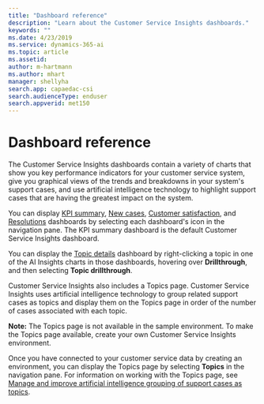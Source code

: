 ```yaml
---
title: "Dashboard reference"
description: "Learn about the Customer Service Insights dashboards."
keywords: ""
ms.date: 4/23/2019
ms.service: dynamics-365-ai
ms.topic: article
ms.assetid:
author: m-hartmann
ms.author: mhart
manager: shellyha
search.app: capaedac-csi
search.audienceType: enduser
search.appverid: met150
---
```


# Dashboard reference

The Customer Service Insights dashboards contain a variety of charts that show you key performance indicators for your customer service system, give you graphical views of the trends and breakdowns in your system's support cases, and use artificial intelligence technology to highlight support cases that are having the greatest impact on the system.

You can display [KPI summary](dashboard-kpi-summary.md), [New cases](dashboard-incoming-cases.md), [Customer satisfaction](dashboard-CSAT.md), and [Resolutions](dashboard-case-resolutions.md) dashboards by selecting each dashboard's icon in the navigation pane. The KPI summary dashboard is the default Customer Service Insights dashboard.

You can display the [Topic details](dashboard-topic-details.md) dashboard by right-clicking a topic in one of the AI Insights charts in those dashboards, hovering over **Drillthrough**, and then selecting **Topic drillthrough**.

Customer Service Insights also includes a Topics page. Customer Service Insights uses artificial intelligence technology to group related support cases as topics and display them on the Topics page in order of the number of cases associated with each topic.

**Note:**  The Topics page is not available in the sample environment. To make the Topics page available, create your own Customer Service Insights environment.

Once you have connected to your customer service data by creating an environment, you can display the Topics page by selecting **Topics** in the navigation pane. For information on working with the Topics page, see [Manage and improve artificial intelligence grouping of support cases as topics](topics-page.md).
